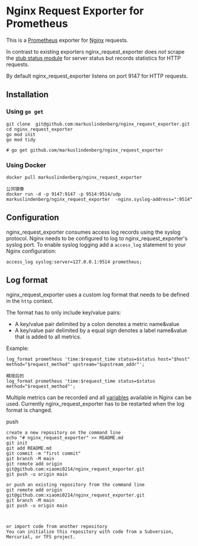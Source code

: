 # Nginx Request Exporter for Prometheus

This is a [Prometheus](https://prometheus.io/) exporter for [Nginx](http://nginx.org/) requests. 

In contrast to existing exporters nginx_request_exporter does *not* scrape the [stub status module](http://nginx.org/en/docs/http/ngx_http_stub_status_module.html) for server status but records statistics for HTTP requests.

By default nginx_request_exporter listens on port 9147 for HTTP requests.

## Installation

### Using `go get`

```
git clone  git@github.com:markuslindenberg/nginx_request_exporter.git
cd nginx_request_exporter
go mod init
go mod tidy

# go get github.com/markuslindenberg/nginx_request_exporter
```

### Using Docker

```
docker pull markuslindenberg/nginx_request_exporter

公共镜像
docker run -d -p 9147:9147 -p 9514:9514/udp    markuslindenberg/nginx_request_exporter  -nginx.syslog-address=":9514"

```

## Configuration

nginx_request_exporter consumes access log records using the syslog protocol. Nginx needs to be configured to log to nginx_request_exporter's syslog port. To enable syslog logging add a `access_log` statement to your Nginx configuration:

```
access_log syslog:server=127.0.0.1:9514 prometheus;
```

## Log format

nginx_request_exporter uses a custom log format that needs to be defined in the `http` context.

The format has to only include key/value pairs:

* A key/value pair delimited by a colon denotes a metric name&value
* A key/value pair delimited by a equal sign denotes a label name&value that is added to all metrics.

Example:

```
log_format prometheus 'time:$request_time status=$status host="$host" method="$request_method" upstream="$upstream_addr"';

精简后的
log_format prometheus 'time:$request_time status=$status  method="$request_method"';

```

Multiple metrics can be recorded and all [variables](http://nginx.org/en/docs/varindex.html) available in Nginx can be used. 
Currently nginx_request_exporter has to be restarted when the log format is changed.


push

```nashorn js
create a new repository on the command line
echo "# nginx_request_exporter" >> README.md
git init
git add README.md
git commit -m "first commit"
git branch -M main
git remote add origin git@github.com:xiaomi0214/nginx_request_exporter.git
git push -u origin main

or push an existing repository from the command line
git remote add origin git@github.com:xiaomi0214/nginx_request_exporter.git
git branch -M main
git push -u origin main



or import code from another repository
You can initialize this repository with code from a Subversion, Mercurial, or TFS project.
```